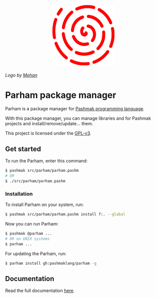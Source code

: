 <div align="center">
  <img width="200" src="logo.svg" alt="Parham">
</div>

###### Logo by [Mehan](https://github.com/mehanalavimajd)

# Parham package manager
Parham is a package manager for [Pashmak programming language](https://github.com/pashmaklang).

With this package manager, you can manage libraries and for Pashmak projects and install/remove/update... them.

This project is licensed under the [GPL-v3](LICENSE).

## Get started
To run the Parham, enter this command:

```bash
$ pashmak src/parham/parham.pashm
# OR
$ ./src/parham/parham.pashm
```

### Installation
To install Parham on your system, run:

```bash
$ pashmak src/parham/parham.pashm install f:. --global
```

Now you can run Parham:

```bash
$ pashmak @parham ...
# OR on UNIX systems
$ parham ...
```

For updating the Parham, run:

```bash
$ parham install gh:pashmaklang/parham -g
```

## Documentation
Read the full documentation [here](doc).
